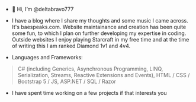 - 👋 Hi, I’m @deltabravo777

- I have a blog where I share my thoughts and some music I came across. It's baespeaks.com. 
  Website maintainance and creation has been quite some fun, to which I plan on further developing my expertise in coding.
  Outside websites I enjoy playing Starcraft in my free time and at the time of writing this I am ranked Diamond 1v1 and 4v4.
  
- Languages and Frameworks:
> C# (including Generics, Asynchronous Programming, LINQ, Serialization, Streams, Reactive Extensions and Events),
 HTML / CSS / Bootstrap 5 / JS,
 ASP.NET / SQL / Razor

- I have spent time working on a few projects if that interests you

<!---
deltabravo777/deltabravo777 is a ✨ special ✨ repository because its `README.md` (this file) appears on your GitHub profile.
You can click the Preview link to take a look at your changes.
--->
